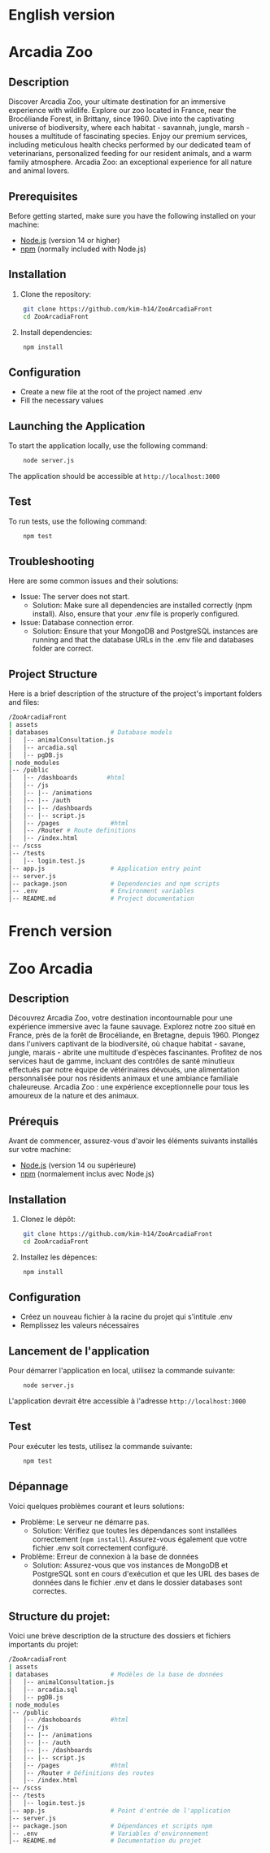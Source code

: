 # English version

# Arcadia Zoo

## Description
Discover Arcadia Zoo, your ultimate destination for an immersive experience with wildlife. Explore our zoo located in France, near the Brocéliande Forest, in Brittany, since 1960. Dive into the captivating universe of biodiversity, where each habitat - savannah, jungle, marsh - houses a multitude of fascinating species. Enjoy our premium services, including meticulous health checks performed by our dedicated team of veterinarians, personalized feeding for our resident animals, and a warm family atmosphere. Arcadia Zoo: an exceptional experience for all nature and animal lovers.

## Prerequisites
Before getting started, make sure you have the following installed on your machine:

- [Node.js](https://nodejs.org/) (version 14 or higher)
- [npm](https://www.npmjs.com/) (normally included with Node.js)

## Installation
1. Clone the repository:
```bash
    git clone https://github.com/kim-h14/ZooArcadiaFront
    cd ZooArcadiaFront
```

2. Install dependencies:
```bash
    npm install
```

## Configuration
- Create a new file at the root of the project named .env
- Fill the necessary values

## Launching the Application
To start the application locally, use the following command:
```bash
    node server.js
```
The application should be accessible at `http://localhost:3000`

## Test
To run tests, use the following command:
```bash 
    npm test
```

## Troubleshooting
Here are some common issues and their solutions:
- Issue: The server does not start. 
    - Solution: Make sure all dependencies are installed correctly (npm install). Also, ensure that your .env file is properly configured.
- Issue: Database connection error.
    - Solution: Ensure that your MongoDB and PostgreSQL instances are running and that the database URLs in the .env file and databases folder are correct.

## Project Structure
Here is a brief description of the structure of the project's important folders and files:

```bash 
/ZooArcadiaFront
| assets
| databases                 # Database models
│   │-- animalConsultation.js
│   │-- arcadia.sql
│   │-- pgDB.js
| node_modules
│-- /public
│   │-- /dashboards        #html
│   │-- /js
│   │-- |-- /animations
│   │-- |-- /auth
│   │-- |-- /dashboards
│   │-- |-- script.js
│   │-- /pages              #html
│   │-- /Router # Route definitions
│   │-- /index.html 
│-- /scss
│-- /tests
│   │-- login.test.js       
│-- app.js                  # Application entry point
│-- server.js
│-- package.json            # Dependencies and npm scripts
│-- .env                    # Environment variables
│-- README.md               # Project documentation

```


# French version

# Zoo Arcadia

## Description
Découvrez Arcadia Zoo, votre destination incontournable pour une expérience immersive avec la faune sauvage. Explorez notre zoo situé en France, près de la forêt de Brocéliande, en Bretagne, depuis 1960. Plongez dans l'univers captivant de la biodiversité, où chaque habitat - savane, jungle, marais - abrite une multitude d'espèces fascinantes. Profitez de nos services haut de gamme, incluant des contrôles de santé minutieux effectués par notre équipe de vétérinaires dévoués, une alimentation personnalisée pour nos résidents animaux et une ambiance familiale chaleureuse. Arcadia Zoo : une expérience exceptionnelle pour tous les amoureux de la nature et des animaux.

## Prérequis
Avant de commencer, assurez-vous d'avoir les éléments suivants installés sur votre machine:
- [Node.js](https://nodejs.org/) (version 14 ou supérieure)
- [npm](https://www.npmjs.com/) (normalement inclus avec Node.js)

## Installation
1. Clonez le dépôt:
```bash
    git clone https://github.com/kim-h14/ZooArcadiaFront
    cd ZooArcadiaFront
```

2. Installez les dépences:
```bash
    npm install
```

## Configuration
- Créez un nouveau fichier à la racine du projet qui s'intitule .env
- Remplissez les valeurs nécessaires


## Lancement de l'application
Pour démarrer l'application en local, utilisez la commande suivante:
```bash
    node server.js
```
L'application devrait être accessible à l'adresse `http://localhost:3000`

## Test
Pour exécuter les tests, utilisez la commande suivante:
```bash 
    npm test
```

## Dépannage
Voici quelques problèmes courant et leurs solutions:
- Problème: Le serveur ne démarre pas. 
    - Solution: Vérifiez que toutes les dépendances sont installées correctement (`npm install`). Assurez-vous également que votre fichier .env soit correctement configuré.
- Problème: Erreur de connexion à la base de données
    - Solution: Assurez-vous que vos instances de MongoDB et PostgreSQL sont en cours d'exécution et que les URL des bases de données dans le fichier .env et dans le dossier databases sont correctes.


## Structure du projet:
Voici une brève description de la structure des dossiers et fichiers importants du projet:
```bash
/ZooArcadiaFront
| assets
| databases                 # Modèles de la base de données
│   │-- animalConsultation.js
│   │-- arcadia.sql
│   │-- pgDB.js
| node_modules
│-- /public
│   │-- /dashoboards        #html
│   │-- /js
│   │-- |-- /animations
│   │-- |-- /auth
│   │-- |-- /dashboards
│   │-- |-- script.js
│   │-- /pages              #html
│   │-- /Router # Définitions des routes
│   │-- /index.html 
│-- /scss
│-- /tests
│   │-- login.test.js       
│-- app.js                  # Point d'entrée de l'application
│-- server.js
│-- package.json            # Dépendances et scripts npm
│-- .env                    # Variables d'environnement
│-- README.md               # Documentation du projet

```
